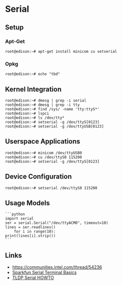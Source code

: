 Serial
==

## Setup

### Apt-Get

    root@edison:~# apt-get install minicom cu setserial

### Opkg

    root@edison:~# echo "tbd"

## Kernel Integration

    root@edison:~# dmesg | grep -i serial
    root@edison:~# dmesg | grep -i tty
    root@edison:~# find /sys/ -name 'tty:ttyS*'
    root@edison:~# lspci
    root@edison:~# ls /dev/tty*
    root@edison:~# setserial -g /dev/ttyS[0123]
    root@edison:~# setserial -g /dev/ttyUSB[0123]

## Userspace Applications

    root@edison:~# minicom /dev/ttyUSB0
    root@edison:~# cu /dev/ttyS0 115200
    root@edison:~# setserial -g /dev/ttyS[0123]

## Device Configuration

    root@edison:~# setserial /dev/ttyS0 115200

## Usage Models

    ```python
    import serial
    ser = serial.Serial("/dev/ttyACM0", timeout=10)
    lines = ser.readlines()
        for i in range(10):
    print(lines[i].strip())
    ```

## Links

- https://communities.intel.com/thread/54236
- [Sparkfun Serial Terminal Basics](https://learn.sparkfun.com/tutorials/terminal-basics/all)
- [TLDP Serial HOWTO](http://www.tldp.org/HOWTO/Serial-HOWTO.html)
